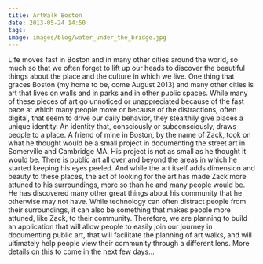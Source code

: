 ```yaml
---
title: ArtWalk Boston
date: 2013-05-24 14:50
tags:
image: images/blog/water_under_the_bridge.jpg
---
```


Life moves fast in Boston and in many other cities around the world, so much so that we often forget to lift up our heads to discover the beautiful things about the place and the culture in which we live.  One thing that graces Boston (my home to be, come August 2013) and many other cities is art that lives on walls and in parks and in other public spaces.  While many of these pieces of art go unnoticed or unappreciated because of the fast pace at which many people move or because of the distractions, often digital, that seem to drive our daily behavior, they stealthily give places a unique identity.  An identity that, consciously or subconsciously, draws people to a place.  A friend of mine in Boston, by the name of Zack, took on what he thought would be a small project in documenting the street art in Somerville and Cambridge MA.  His project is not as small as he thought it would be.  There is public art all over and beyond the areas in which he started keeping his eyes peeled.  And while the art itself adds dimension and beauty to these places, the act of looking for the art has made Zack more attuned to his surroundings, more so than he and many people would be.  He has discovered many other great things about his community that he otherwise may not have.  While technology can often distract people from their surroundings, it can also be something that makes people more attuned, like Zack, to their community.  Therefore, we are planning to build an application that will allow people to easily join our journey in documenting public art, that will facilitate the planning of art walks, and will ultimately help people view their community through a different lens.  More details on this to come in the next few days...
